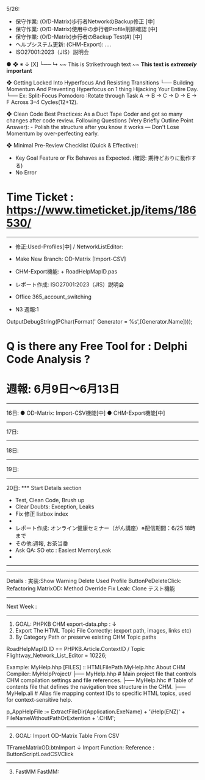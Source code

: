 
5/26: 
- 保守作業: (O/D-Matrix)歩行者NetworkのBackup修正 [中]
- 保守作業: (O/D-Matrix)使用中の歩行者Profile削除確認 [中]
- 保守作業: (O/D-Matrix)歩行者のBackup Test(#) [中]
- ヘルプシステム更新: (CHM-Export): ....
- ISO27001:2023（JIS）説明会


● ❖ ※ ↓ [X] └── ↳ 
~~ This is Strikethrough text ~~
**This text is _extremely_ important**

❖ Getting Locked Into Hyperfocus And Resisting Transitions
    └── Building Momentum And Preventing Hyperfocus on 1 thing Hijacking Your Entire Day.
        └── Ex: Split-Focus Pomodoro :Rotate through Task A → B → C → D → E → F Across 3–4 Cycles(12+12).    

❖ Clean Code Best Practices: As a Duct Tape Coder and got so many changes after code review. 
    Following Questions (Very Briefly Outline Point Answer):
    - Polish the structure after you know it works — Don't Lose Momentum by over-perfecting early.

❖ Minimal Pre-Review Checklist (Quick & Effective):
- Key Goal Feature or Fix Behaves as Expected. (確認: 期待どおりに動作する)
- No Error

# Time Ticket : https://www.timeticket.jp/items/186530/
------------------------------------------

- 修正:Used-Profiles[中]  / NetworkListEditor: 
- Make New Branch: OD-Matrix [Import-CSV] 
- CHM-Export機能: + RoadHelpMapID.pas

- レポート作成: ISO27001:2023（JIS）説明会
- Office 365_account_switching
+ N3 週報:1

OutputDebugString(PChar(Format(' Generator = %s',[Generator.Name])));

# Q is there any Free Tool for : Delphi Code Analysis ?

# 週報: 6月9日～6月13日
_________________________________
16日:
    ● OD-Matrix: Import-CSV機能[中]
    ● CHM-Export機能[中]
_________________________________
17日:
    
_________________________________
18日:
_________________________________
19日:
_________________________________
20日:
*** Start Details section 
- Test, Clean Code, Brush up
- Clear Doubts: Exception, Leaks
- Fix 修正 listbox index
- 
- レポート作成: オンライン健康セミナー（がん講座）※配信期間：6/25 18時まで
- その他:週報, お茶当番
- Ask QA: SO etc : Easiest MemoryLeak
- 
_________________________________

____________________________________________
Details :
実装:Show Warning Delete Used Profile
ButtonPeDeleteClick: Refactoring
MatrixOD: Method Override
Fix Leak: Clone
テスト機能

____________________________________________
Next Week :
____________________________________________

1. GOAL: PHPKB CHM
export-data.php :
↓
1. Export The HTML Topic File Correctly: (export path, images, links etc)
2. By Category Path or preserve existing CHM Topic paths

RoadHelpMapID.ID == PHPKB.Article.ContextID / Topic
Flightway_Network_List_Editor = 10226; 

Example: 
MyHelp.hhp [FILES] :: HTMLFilePath
MyHelp.hhc 
About CHM Compiler:
MyHelpProject/
├── MyHelp.hhp  # Main project file that controls CHM compilation settings and file references.
├── MyHelp.hhc  # Table of contents file that defines the navigation tree structure in the CHM.
├── MyHelp.ali  # Alias file mapping context IDs to specific HTML topics, used for context-sensitive help.

  p_AppHelpFile := ExtractFileDir(Application.ExeName) + '\Help(ENZ)\' + FileNameWithoutPathOrExtention + '.CHM';

____________________________________________
2. GOAL: Import OD-Matrix Table From CSV 

TFrameMatrixOD.btnImport
↓
Import Function:  Reference : ButtonScriptLoadCSVClick
____________________________________________
3. FastMM 
FastMM:
